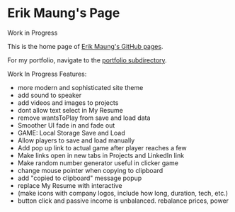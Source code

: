 # Erik Maung's Page

Work in Progress

This is the home page of [Erik Maung's GitHub pages](https://erikmaung.github.io).

For my portfolio, navigate to the [portfolio subdirectory](https://erikmaung.github.io/portfolio).


Work In Progress Features:
* more modern and sophisticated site theme
* add sound to speaker
* add videos and images to projects
* dont allow text select in My Resume
* remove wantsToPlay from save and load data
* Smoother UI fade in and fade out
* GAME: Local Storage Save and Load
* Allow players to save and load manually
* Add pop up link to actual game after player reaches a few 
* Make links open in new tabs in Projects and LinkedIn link
* Make random number generator useful in clicker game
* change mouse pointer when copying to clipboard
* add "copied to clipboard" message popup
* replace My Resume with interactive
* (make icons with company logos, include how long, duration, tech, etc.)
* button click and passive income is unbalanced. rebalance prices, power

